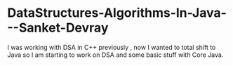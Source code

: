 # DataStructures-Algorithms-In-Java---Sanket-Devray
I was working with DSA in C++ previously , now I wanted to total shift to Java so I am starting to work on DSA and some basic stuff with Core Java. 
